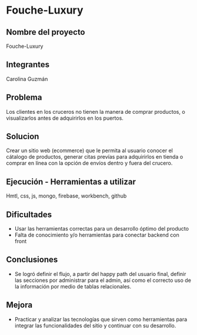 # Fouche-Luxury
## Nombre del proyecto
Fouche-Luxury

## Integrantes 
Carolina Guzmán

## Problema
Los clientes en los cruceros no tienen la manera de comprar productos, o visualizarlos antes de adquirirlos en los puertos. 


## Solucion  
Crear un sitio web (ecommerce) que le permita al usuario conocer el cátalogo de productos, generar citas prevías para adquirirlos en tienda o comprar en línea con la opción de envíos dentro y fuera del crucero.

## Ejecución - Herramientas a utilizar
Hmtl, css, js, mongo, firebase, workbench, github

## Dificultades
- Usar las herramientas correctas para un desarrollo óptimo del producto
- Falta de conocimiento y/o herramientas para conectar backend con front

## Conclusiones
- Se logró definir el flujo, a partir del happy path del usuario final, definir las secciones por administrar para el admin, así como el correcto uso de la información por medio de tablas relacionales.

## Mejora
- Practicar y analizar las tecnologías que sirven como herramientas para integrar las funcionalidades del sitio y continuar con su desarrollo.
